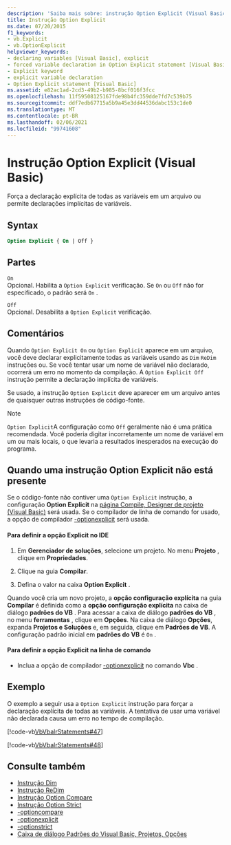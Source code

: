 ```yaml
---
description: 'Saiba mais sobre: instrução Option Explicit (Visual Basic)'
title: Instrução Option Explicit
ms.date: 07/20/2015
f1_keywords:
- vb.Explicit
- vb.OptionExplicit
helpviewer_keywords:
- declaring variables [Visual Basic], explicit
- forced variable declaration in Option Explicit statement [Visual Basic]
- Explicit keyword
- explicit variable declaration
- Option Explicit statement [Visual Basic]
ms.assetid: e82ac1ad-2cd3-49b2-b985-8bcf016f3fcc
ms.openlocfilehash: 11f59508125167fde98b4fc359dde7fd7c539b75
ms.sourcegitcommit: ddf7edb67715a5b9a45e3dd44536dabc153c1de0
ms.translationtype: MT
ms.contentlocale: pt-BR
ms.lasthandoff: 02/06/2021
ms.locfileid: "99741608"
---
```

# <a name="option-explicit-statement-visual-basic"></a>Instrução Option Explicit (Visual Basic)

Força a declaração explícita de todas as variáveis em um arquivo ou permite declarações implícitas de variáveis.  
  
## <a name="syntax"></a>Syntax  
  
```vb  
Option Explicit { On | Off }  
```  
  
## <a name="parts"></a>Partes  

 `On`  
 Opcional. Habilita a `Option Explicit` verificação. Se `On` ou `Off` não for especificado, o padrão será `On` .  
  
 `Off`  
 Opcional. Desabilita a `Option Explicit` verificação.  
  
## <a name="remarks"></a>Comentários  

 Quando `Option Explicit On` ou `Option Explicit` aparece em um arquivo, você deve declarar explicitamente todas as variáveis usando as `Dim` `ReDim` instruções ou. Se você tentar usar um nome de variável não declarado, ocorrerá um erro no momento da compilação. A `Option Explicit Off` instrução permite a declaração implícita de variáveis.  
  
 Se usado, a instrução `Option Explicit` deve aparecer em um arquivo antes de quaisquer outras instruções de código-fonte.  
  
> [!NOTE]
> `Option Explicit`A configuração como `Off` geralmente não é uma prática recomendada. Você poderia digitar incorretamente um nome de variável em um ou mais locais, o que levaria a resultados inesperados na execução do programa.  
  
## <a name="when-an-option-explicit-statement-is-not-present"></a>Quando uma instrução Option Explicit não está presente  

 Se o código-fonte não contiver uma `Option Explicit` instrução, a configuração **Option Explicit** na [página Compile, Designer de projeto (Visual Basic)](/visualstudio/ide/reference/compile-page-project-designer-visual-basic) será usada. Se o compilador de linha de comando for usado, a opção de compilador [-optionexplicit](../../reference/command-line-compiler/optionexplicit.md) será usada.  
  
#### <a name="to-set-option-explicit-in-the-ide"></a>Para definir a opção Explicit no IDE  
  
1. Em **Gerenciador de soluções**, selecione um projeto. No menu **Projeto** , clique em **Propriedades**.  
  
2. Clique na guia **Compilar**.  
  
3. Defina o valor na caixa **Option Explicit** .  
  
 Quando você cria um novo projeto, a **opção configuração explícita** na guia **Compilar** é definida como a **opção configuração explícita** na caixa de diálogo **padrões do VB** . Para acessar a caixa de diálogo **padrões do VB** , no menu **ferramentas** , clique em **Opções**. Na caixa de diálogo **Opções**, expanda **Projetos e Soluções** e, em seguida, clique em **Padrões de VB**. A configuração padrão inicial em **padrões do VB** é `On` .  
  
#### <a name="to-set-option-explicit-on-the-command-line"></a>Para definir a opção Explicit na linha de comando  
  
- Inclua a opção de compilador [-optionexplicit](../../reference/command-line-compiler/optionexplicit.md) no comando **Vbc** .  
  
## <a name="example"></a>Exemplo  

 O exemplo a seguir usa a `Option Explicit` instrução para forçar a declaração explícita de todas as variáveis. A tentativa de usar uma variável não declarada causa um erro no tempo de compilação.  
  
 [!code-vb[VbVbalrStatements#47](~/samples/snippets/visualbasic/VS_Snippets_VBCSharp/VbVbalrStatements/VB/Class1.vb#47)]  
  
 [!code-vb[VbVbalrStatements#48](~/samples/snippets/visualbasic/VS_Snippets_VBCSharp/VbVbalrStatements/VB/Class2.vb#48)]  
  
## <a name="see-also"></a>Consulte também

- [Instrução Dim](dim-statement.md)
- [Instrução ReDim](redim-statement.md)
- [Instrução Option Compare](option-compare-statement.md)
- [Instrução Option Strict](option-strict-statement.md)
- [-optioncompare](../../reference/command-line-compiler/optioncompare.md)
- [-optionexplicit](../../reference/command-line-compiler/optionexplicit.md)
- [-optionstrict](../../reference/command-line-compiler/optionstrict.md)
- [Caixa de diálogo Padrões do Visual Basic, Projetos, Opções](/visualstudio/ide/reference/visual-basic-defaults-projects-options-dialog-box)

